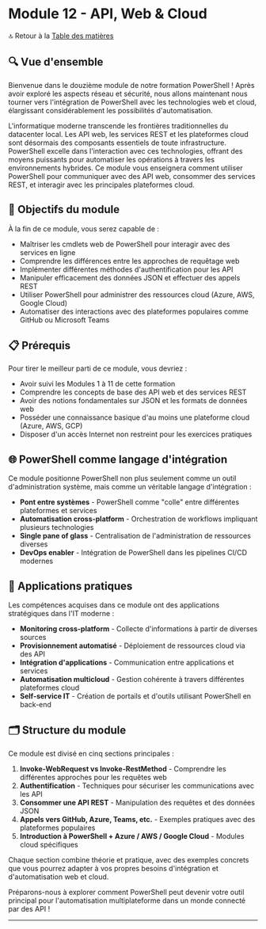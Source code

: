 # Module 12 - API, Web & Cloud

🔝 Retour à la [Table des matières](/SOMMAIRE.md)

## 🔍 Vue d'ensemble

Bienvenue dans le douzième module de notre formation PowerShell ! Après avoir exploré les aspects réseau et sécurité, nous allons maintenant nous tourner vers l'intégration de PowerShell avec les technologies web et cloud, élargissant considérablement les possibilités d'automatisation.

L'informatique moderne transcende les frontières traditionnelles du datacenter local. Les API web, les services REST et les plateformes cloud sont désormais des composants essentiels de toute infrastructure. PowerShell excelle dans l'interaction avec ces technologies, offrant des moyens puissants pour automatiser les opérations à travers les environnements hybrides. Ce module vous enseignera comment utiliser PowerShell pour communiquer avec des API web, consommer des services REST, et interagir avec les principales plateformes cloud.

## 🎯 Objectifs du module

À la fin de ce module, vous serez capable de :

- Maîtriser les cmdlets web de PowerShell pour interagir avec des services en ligne
- Comprendre les différences entre les approches de requêtage web
- Implémenter différentes méthodes d'authentification pour les API
- Manipuler efficacement des données JSON et effectuer des appels REST
- Utiliser PowerShell pour administrer des ressources cloud (Azure, AWS, Google Cloud)
- Automatiser des interactions avec des plateformes populaires comme GitHub ou Microsoft Teams

## 📋 Prérequis

Pour tirer le meilleur parti de ce module, vous devriez :

- Avoir suivi les Modules 1 à 11 de cette formation
- Comprendre les concepts de base des API web et des services REST
- Avoir des notions fondamentales sur JSON et les formats de données web
- Posséder une connaissance basique d'au moins une plateforme cloud (Azure, AWS, GCP)
- Disposer d'un accès Internet non restreint pour les exercices pratiques

## 🌐 PowerShell comme langage d'intégration

Ce module positionne PowerShell non plus seulement comme un outil d'administration système, mais comme un véritable langage d'intégration :

- **Pont entre systèmes** - PowerShell comme "colle" entre différentes plateformes et services
- **Automatisation cross-platform** - Orchestration de workflows impliquant plusieurs technologies
- **Single pane of glass** - Centralisation de l'administration de ressources diverses
- **DevOps enabler** - Intégration de PowerShell dans les pipelines CI/CD modernes

## 💼 Applications pratiques

Les compétences acquises dans ce module ont des applications stratégiques dans l'IT moderne :

- **Monitoring cross-platform** - Collecte d'informations à partir de diverses sources
- **Provisionnement automatisé** - Déploiement de ressources cloud via des API
- **Intégration d'applications** - Communication entre applications et services
- **Automatisation multicloud** - Gestion cohérente à travers différentes plateformes cloud
- **Self-service IT** - Création de portails et d'outils utilisant PowerShell en back-end

## 🗂️ Structure du module

Ce module est divisé en cinq sections principales :

1. **Invoke-WebRequest vs Invoke-RestMethod** - Comprendre les différentes approches pour les requêtes web
2. **Authentification** - Techniques pour sécuriser les communications avec les API
3. **Consommer une API REST** - Manipulation des requêtes et des données JSON
4. **Appels vers GitHub, Azure, Teams, etc.** - Exemples pratiques avec des plateformes populaires
5. **Introduction à PowerShell + Azure / AWS / Google Cloud** - Modules cloud spécifiques

Chaque section combine théorie et pratique, avec des exemples concrets que vous pourrez adapter à vos propres besoins d'intégration et d'automatisation web et cloud.

Préparons-nous à explorer comment PowerShell peut devenir votre outil principal pour l'automatisation multiplateforme dans un monde connecté par des API !

---
